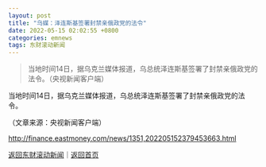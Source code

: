 ```yaml
---
layout: post
title: "乌媒：泽连斯基签署封禁亲俄政党的法令"
date: 2022-05-15 02:02:55 +0800
categories: emnews
tags: 东财滚动新闻
---
```

> 当地时间14日，据乌克兰媒体报道，乌总统泽连斯基签署了封禁亲俄政党的法令。（央视新闻客户端）

<p>当地时间14日，据乌克兰媒体报道，乌总统泽连斯基签署了封禁亲俄政党的法令。</p><p class="em_media">（文章来源：央视新闻客户端）</p>

<http://finance.eastmoney.com/news/1351,202205152379453663.html>

[返回东财滚动新闻](//finews.withounder.com/emnews/)｜[返回首页](//finews.withounder.com/)